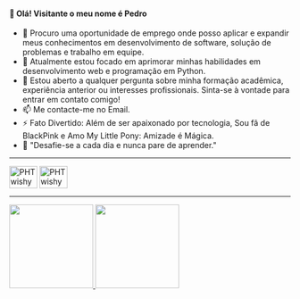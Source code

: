 <h4>👋 Olá! Visitante o meu nome é Pedro</h4>

- 🔭 Procuro uma oportunidade de emprego onde posso aplicar e expandir meus conhecimentos em desenvolvimento de software, solução de problemas e trabalho em equipe.
- 🌱 Atualmente estou focado em aprimorar minhas habilidades em desenvolvimento web e programação em Python.
- 💬 Estou aberto a qualquer pergunta sobre minha formação acadêmica, experiência anterior ou interesses profissionais. Sinta-se à vontade para entrar em contato comigo!
- 📫 Me contacte-me no Email.
- ⚡ Fato Divertido: Além de ser apaixonado por tecnologia, Sou fã de BlackPink e Amo My Little Pony: Amizade é Mágica.
- 💪 "Desafie-se a cada dia e nunca pare de aprender."

<hr></hr>
<div style="display: inline_block">
  <!--
  <img align="center" alt="DVA-HTML" height="40" width="50" src="https://cdn.jsdelivr.net/gh/devicons/devicon/icons/html5/html5-original.svg">
  <img align="center" alt="DVA-CSS3" height="40" width="50" src="https://cdn.jsdelivr.net/gh/devicons/devicon/icons/css3/css3-original.svg">
  <img align="center" alt="DVA-JS" height="40" width="50" src="https://cdn.jsdelivr.net/gh/devicons/devicon/icons/javascript/javascript-original.svg">
  <img align="center" alt="DVA-PHP" height="50" width="50" src="https://cdn.jsdelivr.net/gh/devicons/devicon/icons/php/php-original.svg">
  <img align="center" alt="DVA-JAVA" height="40" width="50" src="https://cdn.jsdelivr.net/gh/devicons/devicon/icons/java/java-original.svg">
  <img align="center" alt="DVA-CS" height="40" width="50" src="https://cdn.jsdelivr.net/gh/devicons/devicon@latest/icons/csharp/csharp-original.svg">
  <img align="center" alt="DVA-DART" height="40" width="50" src="https://cdn.jsdelivr.net/gh/devicons/devicon/icons/dart/dart-original.svg">
  -->
  <img align="center" alt="PHTwishyPie-C" height="40" width="50" src="https://cdn.jsdelivr.net/gh/devicons/devicon/icons/c/c-original.svg">
  <img align="center" alt="PHTwishyPie-PYTHON" height="40" width="50" src="https://cdn.jsdelivr.net/gh/devicons/devicon/icons/python/python-original.svg">
  <!--
  <img align="center" alt="DVA-MYSQL" height="40" width="50" src="https://cdn.jsdelivr.net/gh/devicons/devicon/icons/mysql/mysql-original.svg">
  <img align="center" alt="DVA-GIT" height="40" width="50" src="https://cdn.jsdelivr.net/gh/devicons/devicon/icons/git/git-original.svg">
</div>
-->
<hr></hr>
<div>
  <a href="https://github.com/PHTwishyPie">
  <img height="150em" src="https://github-readme-stats.vercel.app/api?username=PHTwishyPie&show_icons=true&theme=tokyonight&include_all_commits=true&count_private="true"/>
  <img height="150em" src="https://github-readme-stats.vercel.app/api/top-langs/?username=PHTwishyPie&layout=compact&langs_count=16&theme=tokyonight">
</div>

